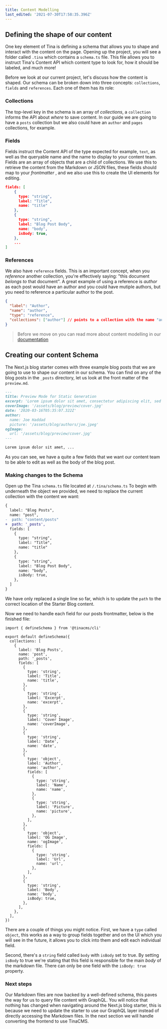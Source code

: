 ```yaml
---
title: Content Modelling
last_edited: '2021-07-30T17:58:35.396Z'
---
```


## Defining the shape of our content

One key element of Tina is defining a schema that allows you to shape and interact with the content on the page. Opening up the project, you will see a folder called `.tina` which contains a `schema.ts` file. This file allows you to instruct Tina's Content API which content type to look for, how it should be labeled, and much more!

Before we look at our current project, let's discuss how the content is shaped. Our schema can be broken down into three concepts: `collections`, `fields` and `references`. Each one of them has its role:

### Collections

The top-level key in the schema is an array of _collections_, a `collection` informs the API about _where_ to save content. In our guide we are going to have a `posts` collection but we also could have an `author` and `pages` collections, for example.

### Fields

Fields instruct the Content API of the type expected for example, `text`, as well as the queryable name and the name to display to your content team. Fields are an array of objects that are a child of collections. We use this to retrieve the content from the Markdown or JSON files, these fields should map to your _frontmatter_ , and we also use this to create the UI elements for editing.

```json
fields: [
    {
      type: "string",
      label: "Title",
      name: "title"
    },
    {
      type: "string",
      label: "Blog Post Body",
      name: "body",
      isBody: true,
    },
    ...
]
```

### References

We also have `reference` fields. This is an important concept, when you _reference_ another collection, you're effectively saying: "this document _belongs to_ that document". A great example of using a reference is _author_ as each post would have an author and you could have mutiple authors, but you need to reference a particular author to the post.

```json
{
  "label": "Author",
  "name": "author",
  "type": "reference",
  "collections": ["author"] // points to a collection with the name "author"
}
```

> Before we move on you can read more about content modelling in our [documentation](/docs/schema/)

## Creating our content Schema

The Next.js blog starter comes with three example blog posts that we are going to use to shape our content in our schema. You can find on any of the blog posts in the `_posts` directory, let us look at the front matter of the `preview.md`.

```md
---
title: Preview Mode for Static Generation
excerpt: 'Lorem ipsum dolor sit amet, consectetur adipiscing elit, sed do eiusmod tempor incididunt ut labore et dolore magna aliqua. Praesent elementum facilisis leo vel fringilla est ullamcorper eget. At imperdiet dui accumsan sit amet nulla facilities morbi tempus.'
coverImage: '/assets/blog/preview/cover.jpg'
date: '2020-03-16T05:35:07.322Z'
author:
  name: Joe Haddad
  picture: '/assets/blog/authors/joe.jpeg'
ogImage:
  url: '/assets/blog/preview/cover.jpg'
---

Lorem ipsum dolor sit amet, ...
```

As you can see, we have a quite a few fields that we want our content team to be able to edit as well as the body of the blog post.

### Making changes to the Schema

Open up the Tina `schema.ts` file located at `/.tina/schema.ts` To begin with underneath the object we provided, we need to replace the current collection with the content we want:

```diff
{
  label: "Blog Posts",
  name: "post",
-  path: "content/posts"
+  path: '_posts',
  fields: [
    {
      type: "string",
      label: "Title",
      name: "title"
    },
    {
      type: "string",
      label: "Blog Post Body",
      name: "body",
      isBody: true,
    },
  ]
}
```

We have only replaced a single line so far, which is to update the `path` to the correct location of the Starter Blog content.

Now we need to handle each field for our posts frontmatter, below is the finished file:

```js,copy
import { defineSchema } from '@tinacms/cli'

export default defineSchema({
  collections: [
    {
      label: 'Blog Posts',
      name: 'post',
      path: '_posts',
      fields: [
        {
          type: 'string',
          label: 'Title',
          name: 'title',
        },
        {
          type: 'string',
          label: 'Excerpt',
          name: 'excerpt',
        },
        {
          type: 'string',
          label: 'Cover Image',
          name: 'coverImage',
        },
        {
          type: 'string',
          label: 'Date',
          name: 'date',
        },
        {
          type: 'object',
          label: 'Author',
          name: 'author',
          fields: [
            {
              type: 'string',
              label: 'Name',
              name: 'name',
            },
            {
              type: 'string',
              label: 'Picture',
              name: 'picture',
            },
          ],
        },
        {
          type: 'object',
          label: 'OG Image',
          name: 'ogImage',
          fields: [
            {
              type: 'string',
              label: 'Url',
              name: 'url',
            },
          ],
        },
        {
          type: 'string',
          label: 'Body',
          name: 'body',
          isBody: true,
        },
      ],
    },
  ],
})
```

There are a couple of things you might notice. First, we have a `type` called `object`, this works as a way to group fields together and on the UI which you will see in the future, it allows you to click into them and edit each individual field.

Second, there's a `string` field called `body` with `isBody` set to true. By setting `isBody` to true we're stating that this field is responsible for the main _body_ of the markdown file. There can only be one field with the `isBody: true` property.

### Next steps

Our Markdown files are now backed by a well-defined schema, this paves the way for us to query file content with GraphQL. You will notice that nothing has changed when navigating around the Next.js blog starter, this is because we need to update the starter to use our GraphQL layer instead of directly accessing the Markdown files. In the next section we will handle converting the frontend to use TinaCMS.
